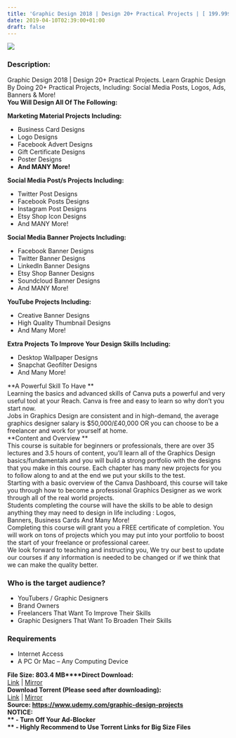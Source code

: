 ```yaml
---
title: 'Graphic Design 2018 | Design 20+ Practical Projects | [ 199.99$ Course For Free ]'
date: 2019-04-10T02:39:00+01:00
draft: false
---
```


[![](https://3.bp.blogspot.com/-AvqILR7F6Oo/XK1IVEHTSSI/AAAAAAAABuo/A4jGytCrx3gzOQpVx2YZ0dC-EfGtBbK7gCLcBGAs/s640/Graphic-Design-2018-Design-20-Practical-Projects.jpg)](https://3.bp.blogspot.com/-AvqILR7F6Oo/XK1IVEHTSSI/AAAAAAAABuo/A4jGytCrx3gzOQpVx2YZ0dC-EfGtBbK7gCLcBGAs/s1600/Graphic-Design-2018-Design-20-Practical-Projects.jpg)

  

### Description:

Graphic Design 2018 | Design 20+ Practical Projects. Learn Graphic Design By Doing 20+ Practical Projects, Including: Social Media Posts, Logos, Ads, Banners & More!  
**You Will Design All Of The Following:**  

**Marketing Material Projects Including:**  

*   Business Card Designs
*   Logo Designs
*   Facebook Advert Designs
*   Gift Certificate Designs
*   Poster Designs
*   **And MANY More!**

**Social Media Post/s Projects Including:**  

*   Twitter Post Designs
*   Facebook Posts Designs
*   Instagram Post Designs
*   Etsy Shop Icon Designs
*   And MANY More!

**Social Media Banner Projects Including:**  

*   Facebook Banner Designs
*   Twitter Banner Designs
*   LinkedIn Banner Designs
*   Etsy Shop Banner Designs
*   Soundcloud Banner Designs
*   And MANY More!

**YouTube Projects Including:**  

*   Creative Banner Designs
*   High Quality Thumbnail Designs
*   And Many More!

**Extra Projects To Improve Your Design Skills Including:**  

*   Desktop Wallpaper Designs
*   Snapchat Geofilter Designs
*   And Many More!

**A Powerful Skill To Have **  
Learning the basics and advanced skills of Canva puts a powerful and very useful tool at your Reach. Canva is free and easy to learn so why don’t you start now.  
Jobs in Graphics Design are consistent and in high-demand, the average graphics designer salary is $50,000/£40,000 OR you can choose to be a freelancer and work for yourself at home.  
**Content and Overview **  
This course is suitable for beginners or professionals, there are over 35 lectures and 3.5 hours of content, you’ll learn all of the Graphics Design basics/fundamentals and you will build a strong portfolio with the designs that you make in this course. Each chapter has many new projects for you to follow along to and at the end we put your skills to the test.  
Starting with a basic overview of the Canva Dashboard, this course will take you through how to become a professional Graphics Designer as we work through all of the real world projects.  
Students completing the course will have the skills to be able to design anything they may need to design in life including : Logos, Banners, Business Cards And Many More!  
Completing this course will grant you a FREE certificate of completion. You will work on tons of projects which you may put into your portfolio to boost the start of your freelance or professional career.  
We look forward to teaching and instructing you, We try our best to update our courses if any information is needed to be changed or if we think that we can make the quality better.  

### Who is the target audience?

*   YouTubers / Graphic Designers
*   Brand Owners
*   Freelancers That Want To Improve Their Skills
*   Graphic Designers That Want To Broaden Their Skills

### Requirements

*   Internet Access
*   A PC Or Mac – Any Computing Device

**File Size: 803.4 MB****Direct Download:**  
[Link](http://crowdurl.com/GraphicDesignlink1) | [Mirror](http://crowdurl.com/GraphicDesignlink2)  
**Download Torrent (Please seed after downloading):**  
[Link](http://crowdurl.com/GraphicDesigntorrent1) | [Mirror](http://crowdurl.com/GraphicDesigntorrent2)  
**Source: **https://www.udemy.com/graphic-design-projects  
**NOTICE:**  
** - Turn Off Your Ad-Blocker**  
** - Highly Recommend to Use Torrent Links for Big Size Files**